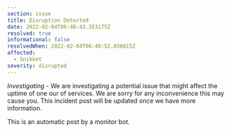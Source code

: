 ```yaml
---
section: issue
title: Disruption Detected
date: 2022-02-04T06:48:43.353175Z
resolved: true
informational: false
resolvedWhen: 2022-02-04T06:49:52.036015Z
affected:
  - Snikket
severity: disrupted
---
```

*Investigating* - We are investigating a potential issue that might affect the uptime of one our of services. We are sorry for any inconvenience this may cause you. This incident post will be updated once we have more information.

This is an automatic post by a monitor bot.
        